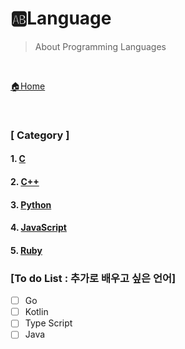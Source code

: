 # 🆎Language

> About Programming Languages

<br>

[🏠Home](https://github.com/batboy118/Study_Note)

<br>

### [ Category ]

#### 1. [C](C/README.md)

#### 2. [C++](C++/README.md)

#### 3. [Python](Python/README.md)

#### 4. [JavaScript](JavaScript/README.md)

#### 5. [Ruby](Ruby/README.md)



### [To do List : 추가로 배우고 싶은 언어]

- [ ] Go
- [ ] Kotlin
- [ ] Type Script
- [ ] Java
